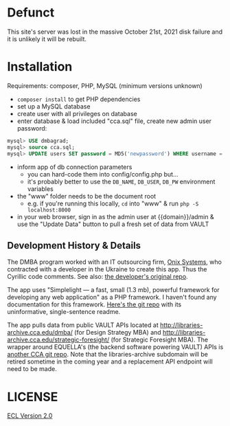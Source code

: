 # Defunct

This site's server was lost in the massive October 21st, 2021 disk failure and it is unlikely it will be rebuilt.

# Installation

Requirements: composer, PHP, MySQL (minimum versions unknown)

- `composer install` to get PHP dependencies
- set up a MySQL database
- create user with all privileges on database
- enter database & load included "cca.sql" file, create new admin user password:

```sql
mysql> USE dmbagrad;
mysql> source cca.sql;
mysql> UPDATE users SET password = MD5('newpassword') WHERE username = 'admin';
```

- inform app of db connection parameters
    + you can hard-code them into config/config.php but…
    + it's probably better to use the `DB_NAME`, `DB_USER`, `DB_PW` environment variables
- the "www" folder needs to be the document root
    + e.g. if you're running this locally, `cd` into "www" & run `php -S localhost:8000`
- in your web browser, sign in as the admin user at {{domain}}/admin & use the "Update Data" button to pull a fresh set of data from VAULT

## Development History & Details

The DMBA program worked with an IT outsourcing firm, [Onix Systems](https://onix-systems.com/), who contracted with a developer in the Ukraine to create this app. Thus the Cyrillic code comments. See also: [the developer's original repo](https://bitbucket.org/onix-systems/art-college/src).

The app uses "Simplelight — a fast, small (1.3 mb), powerful framework for developing any web application" as a PHP framework. I haven't found any documentation for this framework. [Here's the git repo](https://github.com/canabina/SimplelightCore) with its uninformative, single-sentence readme.

The app pulls data from public VAULT APIs located at http://libraries-archive.cca.edu/dmba/ (for Design Strategy MBA) and http://libraries-archive.cca.edu/strategic-foresight/ (for Strategic Foresight MBA). The wrapper around EQUELLA's (the backend software powering VAULT) APIs is [another CCA git repo](https://github.com/cca/dmba_vault_api). Note that the libraries-archive subdomain will be retired sometime in the coming year and a replacement API endpoint will need to be made.

# LICENSE

[ECL Version 2.0](https://opensource.org/licenses/ECL-2.0)
